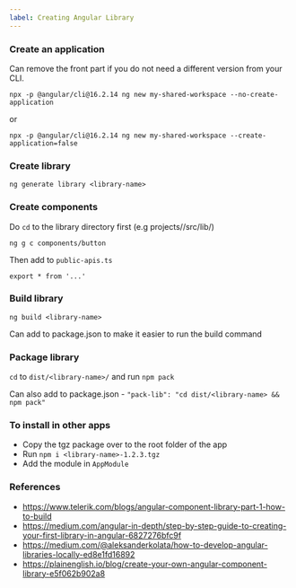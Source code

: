 ```yaml
---
label: Creating Angular Library
---
```


### Create an application
Can remove the front part if you do not need a different version from your CLI.

`npx -p @angular/cli@16.2.14 ng new my-shared-workspace --no-create-application`

or

`npx -p @angular/cli@16.2.14 ng new my-shared-workspace --create-application=false`

### Create library
`ng generate library <library-name>`

### Create components
Do `cd` to the library directory first (e.g projects/<library-name>/src/lib/)

`ng g c components/button`

Then add to `public-apis.ts`

`export * from '...'`

### Build library
`ng build <library-name>`

Can add to package.json to make it easier to run the build command

### Package library
`cd` to `dist/<library-name>/` and run `npm pack`

Can also add to package.json - `"pack-lib": "cd dist/<library-name> && npm pack"`

### To install in other apps
- Copy the tgz package over to the root folder of the app
- Run `npm i <library-name>-1.2.3.tgz`
- Add the module in `AppModule`


### References
- https://www.telerik.com/blogs/angular-component-library-part-1-how-to-build
- https://medium.com/angular-in-depth/step-by-step-guide-to-creating-your-first-library-in-angular-6827276bfc9f
- https://medium.com/@aleksanderkolata/how-to-develop-angular-libraries-locally-ed8e1fd16892
- https://plainenglish.io/blog/create-your-own-angular-component-library-e5f062b902a8
